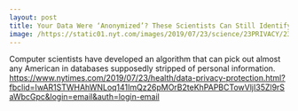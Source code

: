 ```yaml
---
layout: post
title: Your Data Were ‘Anonymized’? These Scientists Can Still Identify You
image: /https://static01.nyt.com/images/2019/07/23/science/23PRIVACY/23PRIVACY-superJumbo.jpg?quality=90&auto=webp
---
```


Computer scientists have developed an algorithm that can pick out almost any American in databases supposedly stripped of personal information.
https://www.nytimes.com/2019/07/23/health/data-privacy-protection.html?fbclid=IwAR1STWHAhWNLoq141ImQz26pMOrB2teKhPAPBCTowVljI35Zl9rSaWbcGpc&login=email&auth=login-email
